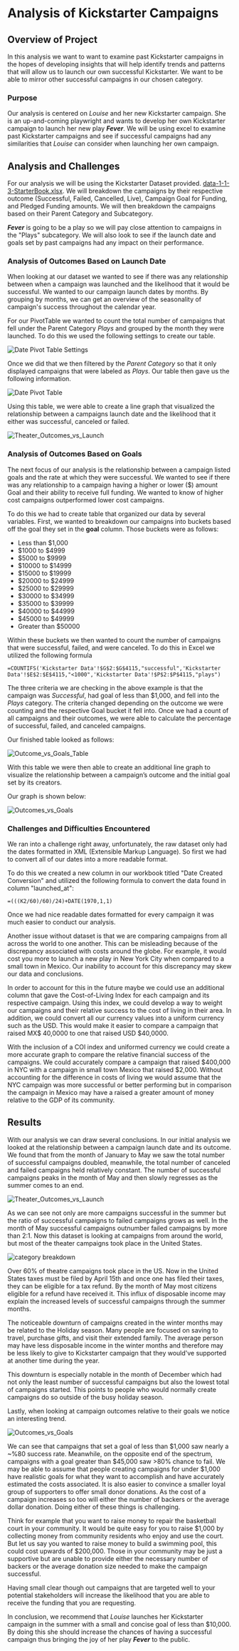 # Analysis of Kickstarter Campaigns

## Overview of Project
In this analysis we want to want to examine past Kickstarter campaigns in the hopes of developing insights that will help identify trends and patterns that will allow us to launch our own successful Kickstarter. We want to be able to mirror other successful campaigns in our chosen category.

### Purpose
Our analysis is centered on *Louise* and her new Kickstarter campaign. She is an up-and-coming playwright and wants to develop her own Kickstarter campaign to launch her new play ***Fever***.  We will be using excel to examine past Kickstarter campaigns and see if successful campaigns had any similarities that *Louise* can consider when launching her own campaign.
## Analysis and Challenges
For our analysis we will be using the Kickstarter Dataset provided. [data-1-1-3-StarterBook.xlsx](https://github.com/rulma/Kickstarter-Anlaysis/files/6412494/data-1-1-3-StarterBook.xlsx). We will breakdown the campaigns by their respective outcome (Successful, Failed, Cancelled, Live), Campaign Goal for Funding, and Pledged Funding amounts. We will then breakdown the campaigns based on their Parent Category and Subcategory. 

***Fever*** is going to be a play so we will pay close attention to campaigns in the "Plays" subcategory. We will also look to see if the launch date and goals set by past campaigns had any impact on their performance.

### Analysis of Outcomes Based on Launch Date
When looking at our dataset we wanted to see if there was any relationship between when a campaign was launched and the likelihood that it would be successful. We wanted to our campaign launch dates by months. By grouping by months, we can get an overview of the seasonality of campaign's success throughout the calendar year.

For our PivotTable we wanted to count the total number of campaigns that fell under the Parent Category *Plays* and grouped by the month they were launched.
To do this we used the following settings to create our table.

![Date Pivot Table Settings](https://user-images.githubusercontent.com/82015631/116833176-43b30700-ab7d-11eb-92b8-260af7310bf3.PNG)

Once we did that we then filtered by the *Parent Category* so that it only displayed campaigns that were labeled as *Plays*. Our table then gave us the following information.

![Date Pivot Table](https://user-images.githubusercontent.com/82015631/116833195-62190280-ab7d-11eb-8c39-4c21eeadf260.PNG)

Using this table, we were able to create a line graph that visualized the relationship between a campaigns launch date and the likelihood that it either was successful, canceled or failed.

![Theater_Outcomes_vs_Launch](https://user-images.githubusercontent.com/82015631/116832802-e36f9580-ab7b-11eb-9296-ada7b3694ccf.PNG)



### Analysis of Outcomes Based on Goals
The next focus of our analysis is the relationship between a campaign listed goals and the rate at which they were successful. We wanted to see if there was any relationship to a campaign having a higher or lower ($) amount Goal and their ability to receive full funding. We wanted to know of higher cost campaigns outperformed lower cost campaigns.

To do this we had to create table that organized our data by several variables. First, we wanted to breakdown our campaigns into buckets based off the goal they set in the **goal** column. Those buckets were as follows: 
- Less than $1,000
- $1000 to $4999
- $5000 to $9999
- $10000 to $14999
- $15000 to $19999
- $20000 to $24999
- $25000 to $29999
- $30000 to $34999
- $35000 to $39999
- $40000 to $44999
- $45000 to $49999
- Greater than $50000

Within these buckets we then wanted to count the number of campaigns that were successful, failed, and were canceled. To do this in Excel we utilized the following formula
```
=COUNTIFS('Kickstarter Data'!$G$2:$G$4115,"successful",'Kickstarter Data'!$E$2:$E$4115,"<1000",'Kickstarter Data'!$P$2:$P$4115,"plays")
```
The three criteria we are checking in the above example is that the campaign was *Successful*, had goal of less than $1,000, and fell into the *Plays* category. The criteria changed depending on the outcome we were counting and the respective Goal bucket it fell into. Once we had a count of all campaigns and their outcomes, we were able to calculate the percentage of successful, failed, and canceled campaigns. 

Our finished table looked as follows: 

![Outcome_vs_Goals_Table](https://user-images.githubusercontent.com/82015631/116834235-b8d50b00-ab82-11eb-97a6-7ba56295fff3.PNG)

With this table we were then able to create an additional line graph to visualize the relationship between a campaign’s outcome and the initial goal set by its creators.

Our graph is shown below:

![Outcomes_vs_Goals](https://user-images.githubusercontent.com/82015631/116832805-e9657680-ab7b-11eb-8a54-723ab7c83226.png)

### Challenges and Difficulties Encountered
We ran into a challenge right away, unfortunately, the raw dataset only had the dates formatted in XML (Extensible Markup Language). So first we had to convert all of our dates into a more readable format. 

To do this we created a new column in our workbook titled "Date Created Conversion" and utilized the following formula to convert the data found in column "launched_at":

```
=(((K2/60)/60)/24)+DATE(1970,1,1)
```

Once we had nice readable dates formatted for every campaign it was much easier to conduct our analysis.

Another issue without dataset is that we are comparing campaigns from all across the world to one another. This can be misleading because of the discrepancy associated with costs around the globe. For example, it would cost you more to launch a new play in New York City when compared to a small town in Mexico. Our inability to account for this discrepancy may skew our data and conclusions.

In order to account for this in the future maybe we could use an additional column that gave the Cost-of-Living Index for each campaign and its respective campaign. Using this index, we could develop a way to weight our campaigns and their relative success to the cost of living in their area. In addition, we could convert all our currency values into a uniform currency such as the USD. This would make it easier to compare a campaign that raised MX$ 40,0000 to one that raised USD $40,0000.

With the inclusion of a COI index and uniformed currency we could create a more accurate graph to compare the relative financial success of the campaigns. We could accurately compare a campaign that raised $400,000 in NYC with a campaign in small town Mexico that raised $2,000. Without accounting for the difference in costs of living we would assume that the NYC campaign was more successful or better performing but in comparison the campaign in Mexico may have a raised a greater amount of money relative to the GDP of its community.

## Results

With our analysis we can draw several conclusions. In our initial analysis we looked at the relationship between a campaign launch date and its outcome. We found that from the month of January to May we saw the total number of successful campaigns doubled, meanwhile, the total number of canceled and failed campaigns held relatively constant. The number of successful campaigns peaks in the month of May and then slowly regresses as the summer comes to an end. 

![Theater_Outcomes_vs_Launch](https://user-images.githubusercontent.com/82015631/116834627-96dc8800-ab84-11eb-885d-c9d0d114655f.PNG)

As we can see not only are more campaigns successful in the summer but the ratio of successful campaigns to failed campaigns grows as well. In the month of May successful campaigns outnumber failed campaigns by more than 2:1. Now this dataset is looking at campaigns from around the world, but most of the theater campaigns took place in the United States. 

![category breakdown](https://user-images.githubusercontent.com/82015631/116834829-7660fd80-ab85-11eb-97c5-85b21140a9bd.PNG)

Over 60% of theatre campaigns took place in the US. Now in the United States taxes must be filed by April 15th and once one has filed their taxes, they can be eligible for a tax refund. By the month of May most citizens eligible for a refund have received it. This influx of disposable income may explain the increased levels of successful campaigns through the summer months. 

The noticeable downturn of campaigns created in the winter months may be related to the Holiday season. Many people are focused on saving to travel, purchase gifts, and visit their extended family. The average person may have less disposable income in the winter months and therefore may be less likely to give to Kickstarter campaign that they would've supported at another time during the year. 

This downturn is especially notable in the month of December which had not only the least number of successful campaigns but also the lowest total of campaigns started. This points to people who would normally create campaigns do so outside of the busy holiday season. 

Lastly, when looking at campaign outcomes relative to their goals we notice an interesting trend. 

![Outcomes_vs_Goals](https://user-images.githubusercontent.com/82015631/116835047-64cc2580-ab86-11eb-8cf5-e5f0761a6c05.png)

We can see that campaigns that set a goal of less than $1,000 saw nearly a ~%80 success rate. Meanwhile, on the opposite end of the spectrum, campaigns with a goal greater than $45,000 saw >80% chance to fail. We may be able to assume that people creating campaigns for under $1,000 have realistic goals for what they want to accomplish and have accurately estimated the costs associated. It is also easier to convince a smaller loyal group of supporters to offer small donor donations. As the cost of a campaign increases so too will either the number of backers or the average dollar donation. Doing either of these things is challenging. 

Think for example that you want to raise money to repair the basketball court in your community. It would be quite easy for you to raise $1,000 by collecting money from community residents who enjoy and use the court. But let us say you wanted to raise money to build a swimming pool, this could cost upwards of $200,000. Those in your community may be just a supportive but are unable to provide either the necessary number of backers or the average donation size needed to make the campaign successful. 

Having small clear though out campaigns that are targeted well to your potential stakeholders will increase the likelihood that you are able to receive the funding that you are requesting. 

In conclusion, we recommend that *Louise* launches her Kickstarter campaign in the summer with a small and concise goal of less than $10,000. By doing this she should increase the chances of having a successful campaign thus bringing the joy of her play ***Fever*** to the public.
